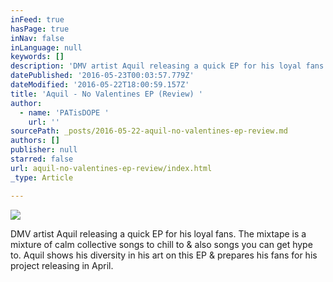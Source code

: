 ```yaml
---
inFeed: true
hasPage: true
inNav: false
inLanguage: null
keywords: []
description: 'DMV artist Aquil releasing a quick EP for his loyal fans. The mixtape is a mixture of calm collective songs to chill to & also songs you can get hype to. Aquil shows his diversity in his art on this EP & prepares his fans for his project releasing in April.'
datePublished: '2016-05-23T00:03:57.779Z'
dateModified: '2016-05-22T18:00:59.157Z'
title: 'Aquil - No Valentines EP (Review) '
author:
  - name: 'PATisDOPE '
    url: ''
sourcePath: _posts/2016-05-22-aquil-no-valentines-ep-review.md
authors: []
publisher: null
starred: false
url: aquil-no-valentines-ep-review/index.html
_type: Article

---
```

![](https://the-grid-user-content.s3-us-west-2.amazonaws.com/0030d0e1-1914-4dbd-870a-1408ce04cbaf.png)

DMV artist Aquil releasing a quick EP for his loyal fans. The mixtape is a mixture of calm collective songs to chill to & also songs you can get hype to. Aquil shows his diversity in his art on this EP & prepares his fans for his project releasing in April.